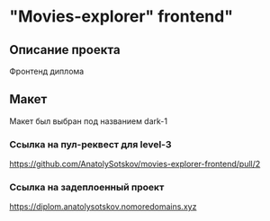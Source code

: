 # "Movies-explorer" frontend"

## Описание проекта
Фронтенд диплома

## Макет
Макет был выбран под названием dark-1


### Ссылка на пул-реквест для level-3

https://github.com/AnatolySotskov/movies-explorer-frontend/pull/2

### Ссылка на задеплоенный проект

https://diplom.anatolysotskov.nomoredomains.xyz
